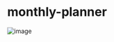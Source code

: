 # monthly-planner
![image](https://github.com/Nutechgy/monthly-planner/assets/147452378/ce0c5492-bd2b-47e3-9ff9-387e5998df2e)


